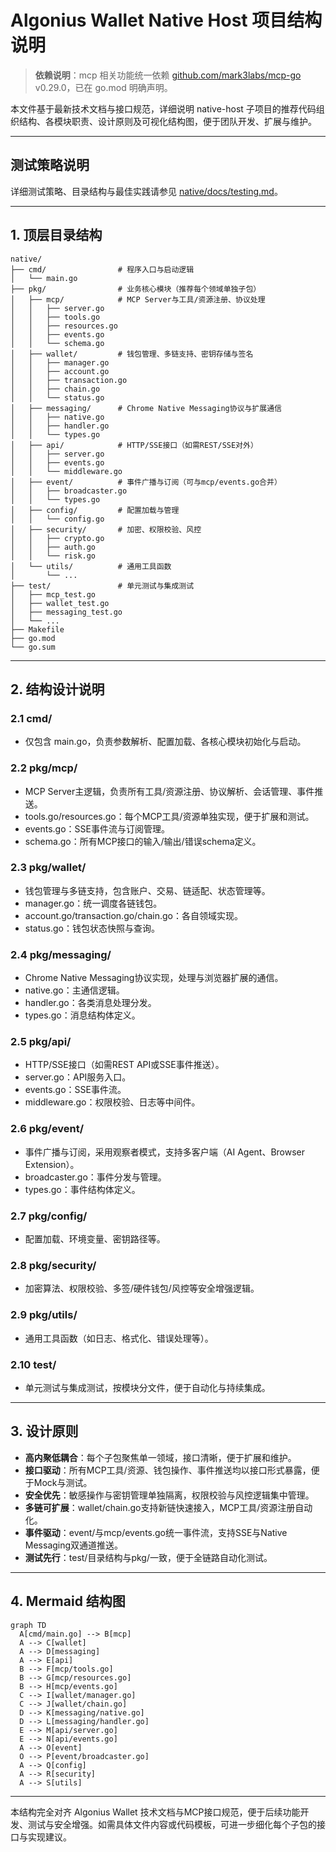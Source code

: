 # Algonius Wallet Native Host 项目结构说明

> **依赖说明**：mcp 相关功能统一依赖 [github.com/mark3labs/mcp-go](https://github.com/mark3labs/mcp-go) v0.29.0，已在 go.mod 明确声明。

本文件基于最新技术文档与接口规范，详细说明 native-host 子项目的推荐代码组织结构、各模块职责、设计原则及可视化结构图，便于团队开发、扩展与维护。

---

## 测试策略说明

详细测试策略、目录结构与最佳实践请参见 [native/docs/testing.md](docs/testing.md)。

---

## 1. 顶层目录结构

```
native/
├── cmd/                # 程序入口与启动逻辑
│   └── main.go
├── pkg/                # 业务核心模块（推荐每个领域单独子包）
│   ├── mcp/            # MCP Server与工具/资源注册、协议处理
│   │   ├── server.go
│   │   ├── tools.go
│   │   ├── resources.go
│   │   ├── events.go
│   │   └── schema.go
│   ├── wallet/         # 钱包管理、多链支持、密钥存储与签名
│   │   ├── manager.go
│   │   ├── account.go
│   │   ├── transaction.go
│   │   ├── chain.go
│   │   └── status.go
│   ├── messaging/      # Chrome Native Messaging协议与扩展通信
│   │   ├── native.go
│   │   ├── handler.go
│   │   └── types.go
│   ├── api/            # HTTP/SSE接口（如需REST/SSE对外）
│   │   ├── server.go
│   │   ├── events.go
│   │   └── middleware.go
│   ├── event/          # 事件广播与订阅（可与mcp/events.go合并）
│   │   ├── broadcaster.go
│   │   └── types.go
│   ├── config/         # 配置加载与管理
│   │   └── config.go
│   ├── security/       # 加密、权限校验、风控
│   │   ├── crypto.go
│   │   ├── auth.go
│   │   └── risk.go
│   └── utils/          # 通用工具函数
│       └── ...
├── test/               # 单元测试与集成测试
│   ├── mcp_test.go
│   ├── wallet_test.go
│   ├── messaging_test.go
│   └── ...
├── Makefile
├── go.mod
└── go.sum
```

---

## 2. 结构设计说明

### 2.1 cmd/

- 仅包含 main.go，负责参数解析、配置加载、各核心模块初始化与启动。

### 2.2 pkg/mcp/

- MCP Server主逻辑，负责所有工具/资源注册、协议解析、会话管理、事件推送。
- tools.go/resources.go：每个MCP工具/资源单独实现，便于扩展和测试。
- events.go：SSE事件流与订阅管理。
- schema.go：所有MCP接口的输入/输出/错误schema定义。

### 2.3 pkg/wallet/

- 钱包管理与多链支持，包含账户、交易、链适配、状态管理等。
- manager.go：统一调度各链钱包。
- account.go/transaction.go/chain.go：各自领域实现。
- status.go：钱包状态快照与查询。

### 2.4 pkg/messaging/

- Chrome Native Messaging协议实现，处理与浏览器扩展的通信。
- native.go：主通信逻辑。
- handler.go：各类消息处理分发。
- types.go：消息结构体定义。

### 2.5 pkg/api/

- HTTP/SSE接口（如需REST API或SSE事件推送）。
- server.go：API服务入口。
- events.go：SSE事件流。
- middleware.go：权限校验、日志等中间件。

### 2.6 pkg/event/

- 事件广播与订阅，采用观察者模式，支持多客户端（AI Agent、Browser Extension）。
- broadcaster.go：事件分发与管理。
- types.go：事件结构体定义。

### 2.7 pkg/config/

- 配置加载、环境变量、密钥路径等。

### 2.8 pkg/security/

- 加密算法、权限校验、多签/硬件钱包/风控等安全增强逻辑。

### 2.9 pkg/utils/

- 通用工具函数（如日志、格式化、错误处理等）。

### 2.10 test/

- 单元测试与集成测试，按模块分文件，便于自动化与持续集成。

---

## 3. 设计原则

- **高内聚低耦合**：每个子包聚焦单一领域，接口清晰，便于扩展和维护。
- **接口驱动**：所有MCP工具/资源、钱包操作、事件推送均以接口形式暴露，便于Mock与测试。
- **安全优先**：敏感操作与密钥管理单独隔离，权限校验与风控逻辑集中管理。
- **多链可扩展**：wallet/chain.go支持新链快速接入，MCP工具/资源注册自动化。
- **事件驱动**：event/与mcp/events.go统一事件流，支持SSE与Native Messaging双通道推送。
- **测试先行**：test/目录结构与pkg/一致，便于全链路自动化测试。

---

## 4. Mermaid 结构图

```mermaid
graph TD
  A[cmd/main.go] --> B[mcp]
  A --> C[wallet]
  A --> D[messaging]
  A --> E[api]
  B --> F[mcp/tools.go]
  B --> G[mcp/resources.go]
  B --> H[mcp/events.go]
  C --> I[wallet/manager.go]
  C --> J[wallet/chain.go]
  D --> K[messaging/native.go]
  D --> L[messaging/handler.go]
  E --> M[api/server.go]
  E --> N[api/events.go]
  A --> O[event]
  O --> P[event/broadcaster.go]
  A --> Q[config]
  A --> R[security]
  A --> S[utils]
```

---

本结构完全对齐 Algonius Wallet 技术文档与MCP接口规范，便于后续功能开发、测试与安全增强。如需具体文件内容或代码模板，可进一步细化每个子包的接口与实现建议。
